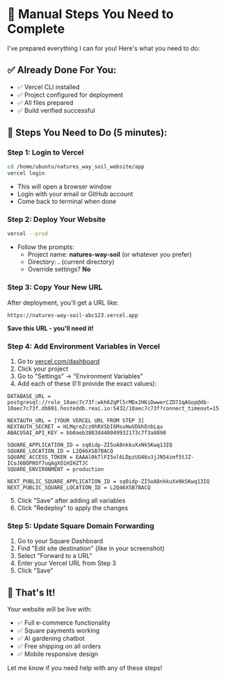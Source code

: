 
# 🚀 Manual Steps You Need to Complete

I've prepared everything I can for you! Here's what you need to do:

## ✅ Already Done For You:
- ✅ Vercel CLI installed
- ✅ Project configured for deployment  
- ✅ All files prepared
- ✅ Build verified successful

## 👤 Steps You Need to Do (5 minutes):

### Step 1: Login to Vercel
```bash
cd /home/ubuntu/natures_way_soil_website/app
vercel login
```
- This will open a browser window
- Login with your email or GitHub account
- Come back to terminal when done

### Step 2: Deploy Your Website
```bash
vercel --prod
```
- Follow the prompts:
  - Project name: **natures-way-soil** (or whatever you prefer)
  - Directory: **.** (current directory)
  - Override settings? **No**

### Step 3: Copy Your New URL
After deployment, you'll get a URL like:
```
https://natures-way-soil-abc123.vercel.app
```
**Save this URL - you'll need it!**

### Step 4: Add Environment Variables in Vercel
1. Go to [vercel.com/dashboard](https://vercel.com/dashboard)
2. Click your project
3. Go to "Settings" → "Environment Variables"
4. Add each of these (I'll provide the exact values):

```
DATABASE_URL = postgresql://role_10aec7c73f:wkh6ZqPl5rMDx2HKiDwwerCZD71qAGop@db-10aec7c73f.db001.hosteddb.reai.io:5432/10aec7c73f?connect_timeout=15

NEXTAUTH_URL = [YOUR VERCEL URL FROM STEP 3]
NEXTAUTH_SECRET = HLMqreZcz0hRXSbI6MsvHwVDkhEnbLqu
ABACUSAI_API_KEY = bb0aeb3883d448049932173c7f3a8890

SQUARE_APPLICATION_ID = sq0idp-ZI5oA8nkkuXxNkSKwq13IQ
SQUARE_LOCATION_ID = L2Q46XSB7BACQ
SQUARE_ACCESS_TOKEN = EAAAl0kTlFI5ol6LDpzUU46v3jJN54zmf5tJZ-ICoJ6BOPROf7uqAgXO1HIHZTJC
SQUARE_ENVIRONMENT = production

NEXT_PUBLIC_SQUARE_APPLICATION_ID = sq0idp-ZI5oA8nkkuXxNkSKwq13IQ
NEXT_PUBLIC_SQUARE_LOCATION_ID = L2Q46XSB7BACQ
```

5. Click "Save" after adding all variables
6. Click "Redeploy" to apply the changes

### Step 5: Update Square Domain Forwarding
1. Go to your Square Dashboard
2. Find "Edit site destination" (like in your screenshot)
3. Select "Forward to a URL"
4. Enter your Vercel URL from Step 3
5. Click "Save"

## 🎉 That's It!

Your website will be live with:
- ✅ Full e-commerce functionality
- ✅ Square payments working
- ✅ AI gardening chatbot
- ✅ Free shipping on all orders
- ✅ Mobile responsive design

Let me know if you need help with any of these steps!
